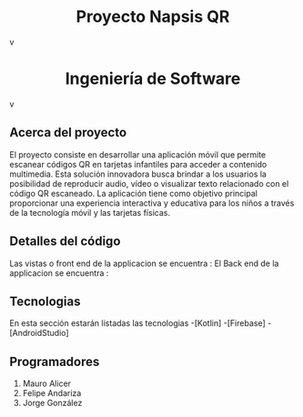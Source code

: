<h1 align="center" >Proyecto Napsis QR</h1>v
<h1 align="center" >Ingeniería de Software </h1>v

## Acerca del proyecto
El proyecto consiste en desarrollar una aplicación móvil que permite escanear códigos QR en tarjetas infantiles para acceder a contenido multimedia. Esta solución innovadora busca brindar a los usuarios la posibilidad de reproducir audio, vídeo o visualizar texto relacionado con el código QR escaneado. La aplicación tiene como objetivo principal proporcionar una experiencia interactiva y educativa para los niños a través de la tecnología móvil y las tarjetas físicas.


## Detalles del código
Las vistas o  front end de la applicacion se encuentra : <a routerlink=https://github.com/MauroAlicera/NapsisQR/tree/master/app/src/main/res/layout>
El Back end de la applicacion se encuentra :<a routerlink=https://github.com/MauroAlicera/NapsisQR/tree/master/app/src/main/java/com/example/napsisqr>




## Tecnologias
En esta sección estarán listadas las tecnologias
-[Kotlin]
-[Firebase]
-[AndroidStudio]

## Programadores
1. Mauro Alicer
2. Felipe Andariza
3. Jorge González 

